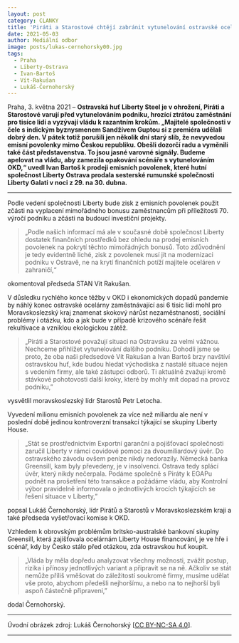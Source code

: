 ```yaml
---
layout: post
category: CLANKY
title: 'Piráti a Starostové chtějí zabránit vytunelování ostravské ocelárny, podají podnět na EGAP kvůli zmizelým dvěma miliardám'
date: 2021-05-03
author: Mediální odbor
image: posts/lukas-cernohorsky00.jpg
tags:
  - Praha
  - Liberty-Ostrava 
  - Ivan-Bartoš
  - Vít-Rakušan
  - Lukáš-Černohorský
---
```

Praha, 3. května 2021 – **Ostravská huť Liberty Steel je v ohrožení, Piráti a Starostové varují před vytunelováním podniku, hrozící ztrátou zaměstnání pro tisíce lidí a vyzývají vládu k razantním krokům. „Majitelé společnosti v čele s indickým byznysmenem Sandžívem Guptou si z premiéra udělali dobrý den. V pátek totiž porušili jen několik dní starý slib, že nevyvedou emisní povolenky mimo Českou republiku. Obešli dozorčí radu a vyměnili také část představenstva. To jsou jasné varovné signály. Budeme apelovat na vládu, aby zamezila opakování scénáře s vytunelováním OKD,“ uvedl Ivan Bartoš k prodeji emisních povolenek, které hutní společnost Liberty Ostrava prodala sesterské rumunské společnosti Liberty Galati v noci z 29. na 30. dubna.**

<hr />

Podle vedení společnosti Liberty bude zisk z emisních povolenek použit zčásti na vyplacení mimořádného bonusu zaměstnancům při příležitosti 70. výročí podniku a zčásti na budoucí investiční projekty. 

> „Podle našich informací má ale v současné době společnost Liberty dostatek finančních prostředků bez ohledu na prodej emisních povolenek na pokrytí těchto mimořádných bonusů. Toto zdůvodnění je tedy evidentně liché, zisk z povolenek musí jít na modernizaci podniku v Ostravě, ne na krytí finančních potíží majitele oceláren v zahraničí,“

okomentoval předseda STAN Vít Rakušan.

V důsledku rychlého konce těžby v OKD i ekonomických dopadů pandemie by náhlý konec ostravské ocelárny zaměstnávající asi 6 tisíc lidí mohl pro Moravskoslezský kraj znamenat skokový nárůst nezaměstnanosti, sociální problémy i otázku, kdo a jak bude v případě krizového scénáře řešit rekultivace a vzniklou ekologickou zátěž.

> „Piráti a Starostové považují situaci na Ostravsku za velmi vážnou. Nechceme přihlížet vytunelování dalšího podniku. Dohodli jsme se proto, že oba naši předsedové Vít Rakušan a Ivan Bartoš brzy navštíví ostravskou huť, kde budou hledat východiska z nastalé situace nejen s vedením firmy, ale také zástupci odborů. Ti aktuálně zvažují kromě stávkové pohotovosti další kroky, které by mohly mít dopad na provoz podniku,”

vysvětlil moravskoslezský lídr Starostů Petr Letocha.

Vyvedení milionu emisních povolenek za více než miliardu ale není v poslední době jedinou kontroverzní transakcí týkající se skupiny Liberty House.

> „Stát se prostřednictvím Exportní garanční a pojišťovací společnosti zaručil Liberty v rámci covidové pomoci za dvoumiliardový úvěr. Do ostravského závodu ovšem peníze nikdy nedorazily. Německá banka Greensill, kam byly převedeny, je v insolvenci. Ostrava tedy splácí úvěr, který nikdy nečerpala. Podáme společně s Piráty k EGAPu podnět na prošetření této transakce a požádáme vládu, aby Kontrolní výbor pravidelně informovala o jednotlivých krocích týkajících se řešení situace v Liberty,”

popsal Lukáš Černohorský, lídr Pirátů a Starostů v Moravskoslezském kraji a také předseda vyšetřovací komise k OKD.

Vzhledem k obrovským problémům britsko-australské bankovní skupiny Greensill, která zajišťovala ocelárnám Liberty House financování, je ve hře i scénář, kdy by Česko stálo před otázkou, zda ostravskou huť koupit. 

> „Vláda by měla dopředu analyzovat všechny možnosti, zvážit postup, rizika i přínosy jednotlivých variant a připravit se na ně. Ačkoliv se stát nemůže příliš vměšovat do záležitostí soukromé firmy, musíme udělat vše proto, abychom předešli nejhoršímu, a nebo na to nejhorší byli aspoň částečně připraveni,”

dodal Černohorský.

---

Úvodní obrázek zdroj: Lukáš Černohorský \[[CC BY-NC-SA 4.0](https://creativecommons.org/licenses/by-nc-sa/4.0/deed.cs)\].

- - -


